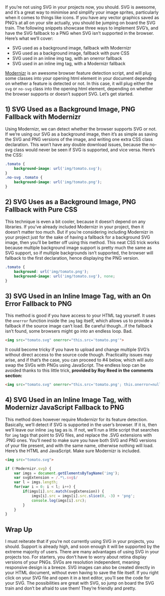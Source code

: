 If you’re not using SVG in your projects now, you should. SVG is awesome, and it’s a great way to minimise and simplify your image sprites, particularly when it comes to things like icons. If you have any vector graphics saved as PNG’s at all on your site actually, you should be jumping on board the SVG train. The following snippets showcase three ways to implement SVG’s, and have the SVG fallback to a PNG when SVG isn’t supported in the browser. Here’s what we’ll cover:

* SVG used as a background image, fallback with Modernizr
* SVG used as a background image, fallback with pure CSS
* SVG used in an inline img tag, with an onerror fallback
* SVG used in an inline img tag, with a Modernizr fallback

[Modernizr](http://modernizr.com/) is an awesome browser feature detection script, and will plug some classes into your opening html element in your document depending on whether a feature is detected or not. In this case, it will plug either the `svg` or `no-svg` class into the opening html element, depending on whether the browser supports or doesn’t support SVG. Let’s get started.

## 1) SVG Used as a Background Image, PNG Fallback with Modernizr

Using Modernizr, we can detect whether the browser supports SVG or not. If we’re using our SVG as a background image, then it’s as simple as saving the SVG and PNG versions of the image, and writing one extra CSS class declaration. This won’t have any double download issues, because the no-svg class would never be seen if SVG is supported, and vice versa. Here’s the CSS:

```css
.tomato {
	background-image: url('img/tomato.svg');
}
.no-svg .tomato {
	background-image: url('img/tomato.png');
}
```

## 2) SVG Uses as a Background Image, PNG Fallback with Pure CSS

This technique is even a bit cooler, because it doesn’t depend on any libraries. If you’ve already included Modernizr in your project, then it doesn’t matter too much. But if you’re considering including Modernizr in your project just for the sake of having a fallback for a background SVG image, then you’ll be better off using this method. This neat CSS trick works because multiple background image support is pretty much the same as SVG support, so if multiple backgrounds isn’t supported, the browser will fallback to the first declaration, hence displaying the PNG version.

```css
.tomato {
	background: url('img/tomato.png');
	background-image: url('img/tomato.svg'), none;
}
```

## 3) SVG Used in an Inline Image Tag, with an On Error Fallback to PNG

This method is good if you have access to your HTML tag yourself. It uses the `onerror`  function inside the `img` tag itself, which allows us to provide a fallback if the source image can’t load. Be careful though…if the fallback isn’t found, some browsers might go into an endless loop. Bad.

```html
<img src="tomato.svg" onerror="this.src='tomato.png'">
```

It could become tricky if you have to upload and change multiple SVG’s without direct access to the source code though. Practicality issues may arise, and if that’s the case, you can proceed to #4 below, which will auto swap the SVGs with PNGs using JavaScript. The endless loop can be avoided thanks to this little trick, __provided by Roy Reed in the comments section:__

```html
<img src="tomato.svg" onerror="this.src='tomato.png'; this.onerror=null;">
```

## 4) SVG Used in an Inline Image Tag, with Modernizr JavaScript Fallback to PNG

This method does however require Modernizr for its feature detection. Basically, we’ll detect if SVG is supported in the user’s browser. If it is, then we’ll leave our inline `img` tag as is. If not, we’ll run a little script that searches for `img` tags that point to SVG files, and replace the .SVG extensions with .PNG ones. You’ll need to make sure you have both  SVG and PNG versions of your file present, and with the same name, otherwise nothing will load. Here’s the HTML and JavaScript. Make sure Modernizr is included.

```html
<img src="tomato.svg">
```

```javascript
if (!Modernizr.svg) {
    var imgs = document.getElementsByTagName('img');
    var svgExtension = /.*\.svg$/
    var l = imgs.length;
    for(var i = 0; i < l; i++) {
        if(imgs[i].src.match(svgExtension)) {
            imgs[i].src = imgs[i].src.slice(0, -3) + 'png';
            console.log(imgs[i].src);
        }
    }
}
```

## Wrap Up

I must reiterate that if you’re not currently using SVG in your projects, you should. Support is already high, and soon enough it will be supported by the extreme majority of users. There are many advantages of using SVG in your projects too. For starters, you don’t have to worry about retina display versions of your PNGs. SVGs are resolution independent, meaning responsive design is a breeze. SVG images can also be created directly in your HTML document, without even having to save the file itself. If you right click on your SVG file and open it in a text editor, you’ll see the code for your SVG. The possibilities are great with SVG, so jump on board the SVG train and don’t be afraid to use them! They’re friendly and pretty.